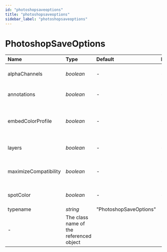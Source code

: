 ```yaml
---
id: "photoshopsaveoptions"
title: "photoshopsaveoptions"
sidebar_label: "photoshopsaveoptions"
---
```


# PhotoshopSaveOptions

| Name | Type | Default | Range | Description |
| :------ | :------ | :------ | :------ | :------ |
| alphaChannels | *boolean* | - | - | True to save the alpha channels |
| annotations | *boolean* | - | - | True to save the annotations |
| embedColorProfile | *boolean* | - | - | True to embed the color profiles in the document |
| layers | *boolean* | - | - | True to preserve the layers |
| maximizeCompatibility | *boolean* | - | - | Maximize Compatibility with older versions |
| spotColor | *boolean* | - | - | True to save the spot colors |
| typename | *string* | &quot;PhotoshopSaveOptions&quot;
 | - | The class name of the referenced object |
